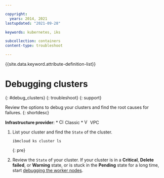 ```yaml
---

copyright: 
  years: 2014, 2021
lastupdated: "2021-09-28"

keywords: kubernetes, iks

subcollection: containers
content-type: troubleshoot

---
```





{{site.data.keyword.attribute-definition-list}}


# Debugging clusters
{: #debug_clusters}
{: troubleshoot}
{: support}

Review the options to debug your clusters and find the root causes for failures.
{: shortdesc}

**Infrastructure provider**:
    * <img src="images/icon-classic.png" alt="Classic infrastructure provider icon" width="15" style="width:15px; border-style: none"/> Classic
    * <img src="images/icon-vpc.png" alt="VPC infrastructure provider icon" width="15" style="width:15px; border-style: none"/> VPC

1. List your cluster and find the `State` of the cluster.

    ```
    ibmcloud ks cluster ls
    ```
    {: pre}

2. Review the `State` of your cluster. If your cluster is in a **Critical**, **Delete failed**, or **Warning** state, or is stuck in the **Pending** state for a long time, start [debugging the worker nodes](/docs/containers?topic=containers-debug_worker_nodes).






